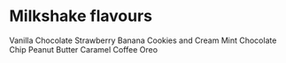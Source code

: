 # Milkshake flavours

Vanilla
Chocolate
Strawberry
Banana
Cookies and Cream
Mint Chocolate Chip
Peanut Butter
Caramel
Coffee
Oreo

